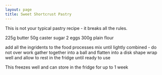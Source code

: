 ```yaml
---
layout: page
title: Sweet Shortcrust Pastry
---
```


This is not your typical pastry recipe - it breaks all the rules.

225g butter
50g caster sugar
2 eggs
​300g plain flour

add all the ingridents to the food processes mix until lightly combined - do not over work
gather together into a ball and flatten into a disk shape
wrap well and allow to rest in the fridge until ready to use

This freezes well and can store in the fridge for up to 1 week
